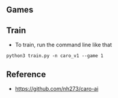 ## Games

## Train

-   To train, run the command line like that

```shell
python3 train.py -n caro_v1 --game 1
```

## Reference

-   https://github.com/nh273/caro-ai
